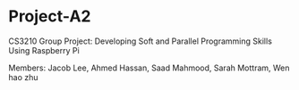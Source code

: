# Project-A2
CS3210 Group Project: Developing Soft and Parallel Programming Skills Using Raspberry Pi

Members: Jacob Lee, Ahmed Hassan, Saad Mahmood, Sarah Mottram, Wen hao zhu
